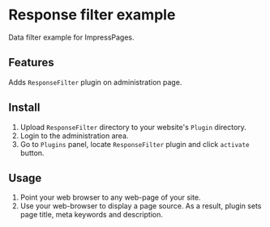 # Response filter example

Data filter example for ImpressPages.

## Features

Adds `ResponseFilter` plugin on administration page.

## Install

1. Upload `ResponseFilter` directory to your website's `Plugin` directory.
2. Login to the administration area.
3. Go to `Plugins` panel, locate `ResponseFilter` plugin and click `activate` button.

## Usage

1. Point your web browser to any web-page of your site.
2. Use your web-browser to display a page source. As a result, plugin sets page title, meta keywords and description.

